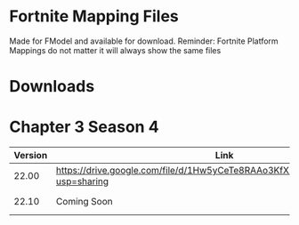 # Fortnite Mapping Files
Made for FModel and available for download.
Reminder: Fortnite Platform Mappings do not matter it will always show the same files

# Downloads

# Chapter 3 Season 4
| Version                  	     |		    Link           | Platform |
| ------------------------------ | --------------------- | -------- |
| 22.00        	    	       |		https://drive.google.com/file/d/1Hw5yCeTe8RAAo3KfXkgTSuKhTp5AtRru/view?usp=sharing| Android|
| 22.10         	         	 |		Coming Soon| To be seen|
